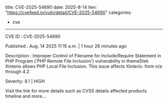  
title: CVE-2025-54690
date: 2025-8-14
lien: "https://cvefeed.io/vuln/detail/CVE-2025-54690"
categories:
  - cve
---

CVE ID : CVE-2025-54690

Published :  Aug. 14
2025
11:15 a.m. | 1 hour
26 minutes ago

Description : Improper Control of Filename for Include/Require Statement in PHP Program ('PHP Remote File Inclusion') vulnerability in themeStek Xinterio allows PHP Local File Inclusion. This issue affects Xinterio: from n/a through 4.2.

Severity: 8.1 | HIGH

Visit the link for more details
such as CVSS details
affected products
timeline
and more...
